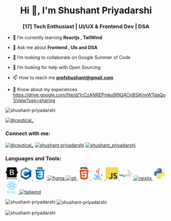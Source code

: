 <h1 align="center">Hi 👋, I'm Shushant Priyadarshi</h1>
<h3 align="center">[17] Tech Enthusiast | UI/UX & Frontend Dev | DSA </h3>

- 🌱 I’m currently learning **Reactjs , TailWind**

- 💬 Ask me about **Frontend , UIs and DSA**
- 👯 I’m looking to collaborate on Google Summer of Code
- 🤝 I’m looking for help with Open Sourcing
- 📫 How to reach me **profshushant@gmail.com**
- 📄 Know about my experiences https://drive.google.com/file/d/1cCzANREPmku9l9Q4CjrBSjKmiWTdaQo1/view?usp=sharing




<p align="left"> <img src="https://komarev.com/ghpvc/?username=shushant-priyadarshi&label=Profile%20views&color=0e75b6&style=flat" alt="shushant-priyadarshi" /> </p>



<p align="left"> <a href="https://twitter.com/@ceutical_" target="blank"><img src="https://img.shields.io/twitter/follow/@ceutical_?logo=twitter&style=for-the-badge" alt="@ceutical_" /></a> </p>


<h3 align="left">Connect with me:</h3>
<p align="left">
<a href="https://twitter.com/@ceutical_" target="blank"><img align="center" src="https://raw.githubusercontent.com/rahuldkjain/github-profile-readme-generator/master/src/images/icons/Social/twitter.svg" alt="@ceutical_" height="30" width="40" /></a>
<a href="https://linkedin.com/in/shushant-priyadarshi" target="blank"><img align="center" src="https://raw.githubusercontent.com/rahuldkjain/github-profile-readme-generator/master/src/images/icons/Social/linked-in-alt.svg" alt="shushant priyadarshi" height="30" width="40" /></a>
<a href="https://instagram.com/shushant_priyadarshi" target="blank"><img align="center" src="https://raw.githubusercontent.com/rahuldkjain/github-profile-readme-generator/master/src/images/icons/Social/instagram.svg" alt="shushant_priyadarshi" height="30" width="40" /></a>
</p>

<h3 align="left">Languages and Tools:</h3>
<p align="left"> <a href="https://getbootstrap.com" target="_blank" rel="noreferrer"> <img src="https://raw.githubusercontent.com/devicons/devicon/master/icons/bootstrap/bootstrap-plain-wordmark.svg" alt="bootstrap" width="40" height="40"/> </a> <a href="https://www.cprogramming.com/" target="_blank" rel="noreferrer"> <img src="https://raw.githubusercontent.com/devicons/devicon/master/icons/c/c-original.svg" alt="c" width="40" height="40"/> </a> <a href="https://www.w3schools.com/css/" target="_blank" rel="noreferrer"> <img src="https://raw.githubusercontent.com/devicons/devicon/master/icons/css3/css3-original-wordmark.svg" alt="css3" width="40" height="40"/> </a> <a href="https://www.figma.com/" target="_blank" rel="noreferrer"> <img src="https://www.vectorlogo.zone/logos/figma/figma-icon.svg" alt="figma" width="40" height="40"/> </a> <a href="https://git-scm.com/" target="_blank" rel="noreferrer"> <img src="https://www.vectorlogo.zone/logos/git-scm/git-scm-icon.svg" alt="git" width="40" height="40"/> </a> <a href="https://www.w3.org/html/" target="_blank" rel="noreferrer"> <img src="https://raw.githubusercontent.com/devicons/devicon/master/icons/html5/html5-original-wordmark.svg" alt="html5" width="40" height="40"/> </a> <a href="https://www.java.com" target="_blank" rel="noreferrer"> <img src="https://raw.githubusercontent.com/devicons/devicon/master/icons/java/java-original.svg" alt="java" width="40" height="40"/> </a> <a href="https://developer.mozilla.org/en-US/docs/Web/JavaScript" target="_blank" rel="noreferrer"> <img src="https://raw.githubusercontent.com/devicons/devicon/master/icons/javascript/javascript-original.svg" alt="javascript" width="40" height="40"/> </a> <a href="https://www.mysql.com/" target="_blank" rel="noreferrer"> <img src="https://raw.githubusercontent.com/devicons/devicon/master/icons/mysql/mysql-original-wordmark.svg" alt="mysql" width="40" height="40"/> </a> <a href="https://nextjs.org/" target="_blank" rel="noreferrer"> <img src="https://cdn.worldvectorlogo.com/logos/nextjs-2.svg" alt="nextjs" width="40" height="40"/> </a> <a href="https://www.python.org" target="_blank" rel="noreferrer"> <img src="https://raw.githubusercontent.com/devicons/devicon/master/icons/python/python-original.svg" alt="python" width="40" height="40"/> </a> <a href="https://reactjs.org/" target="_blank" rel="noreferrer"> <img src="https://raw.githubusercontent.com/devicons/devicon/master/icons/react/react-original-wordmark.svg" alt="react" width="40" height="40"/> </a> <a href="https://tailwindcss.com/" target="_blank" rel="noreferrer"> <img src="https://www.vectorlogo.zone/logos/tailwindcss/tailwindcss-icon.svg" alt="tailwind" width="40" height="40"/> </a> </p>

<p><img align="left" src="https://github-readme-stats.vercel.app/api/top-langs?username=shushant-priyadarshi&show_icons=true&locale=en&layout=compact" alt="shushant-priyadarshi" /></p>

<p>&nbsp;<img align="center" src="https://github-readme-stats.vercel.app/api?username=shushant-priyadarshi&show_icons=true&locale=en" alt="shushant-priyadarshi" /></p>

<p><img align="center" src="https://github-readme-streak-stats.herokuapp.com/?user=shushant-priyadarshi&" alt="shushant-priyadarshi" /></p>


